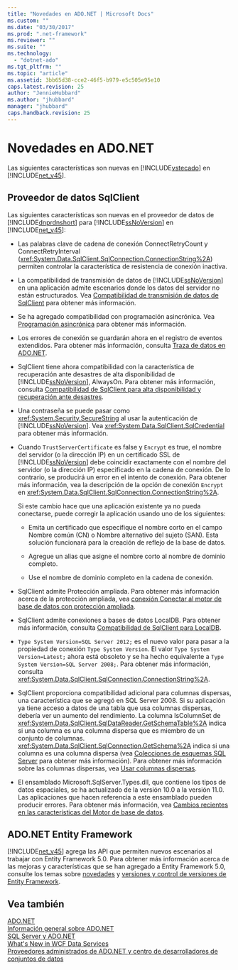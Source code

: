 ```yaml
---
title: "Novedades en ADO.NET | Microsoft Docs"
ms.custom: ""
ms.date: "03/30/2017"
ms.prod: ".net-framework"
ms.reviewer: ""
ms.suite: ""
ms.technology: 
  - "dotnet-ado"
ms.tgt_pltfrm: ""
ms.topic: "article"
ms.assetid: 3bb65d38-cce2-46f5-b979-e5c505e95e10
caps.latest.revision: 25
author: "JennieHubbard"
ms.author: "jhubbard"
manager: "jhubbard"
caps.handback.revision: 25
---
```

# Novedades en ADO.NET
Las siguientes características son nuevas en [!INCLUDE[vstecado](../../../../includes/vstecado-md.md)] en [!INCLUDE[net_v45](../../../../includes/net-v45-md.md)].  
  
## Proveedor de datos SqlClient  
 Las siguientes características son nuevas en el proveedor de datos de [!INCLUDE[dnprdnshort](../../../../includes/dnprdnshort-md.md)] para [!INCLUDE[ssNoVersion](../../../../includes/ssnoversion-md.md)] en [!INCLUDE[net_v45](../../../../includes/net-v45-md.md)]:  
  
-   Las palabras clave de cadena de conexión ConnectRetryCount y ConnectRetryInterval \(<xref:System.Data.SqlClient.SqlConnection.ConnectionString%2A>\) permiten controlar la característica de resistencia de conexión inactiva.  
  
-   La compatibilidad de transmisión de datos de [!INCLUDE[ssNoVersion](../../../../includes/ssnoversion-md.md)] en una aplicación admite escenarios donde los datos del servidor no están estructurados.  Vea [Compatibilidad de transmisión de datos de SqlClient](../../../../docs/framework/data/adonet/sqlclient-streaming-support.md) para obtener más información.  
  
-   Se ha agregado compatibilidad con programación asincrónica.  Vea [Programación asincrónica](../../../../docs/framework/data/adonet/asynchronous-programming.md) para obtener más información.  
  
-   Los errores de conexión se guardarán ahora en el registro de eventos extendidos.  Para obtener más información, consulta [Traza de datos en ADO.NET](../../../../docs/framework/data/adonet/data-tracing.md).  
  
-   SqlClient tiene ahora compatibilidad con la característica de recuperación ante desastres de alta disponibilidad de [!INCLUDE[ssNoVersion](../../../../includes/ssnoversion-md.md)], AlwaysOn.  Para obtener más información, consulta [Compatibilidad de SqlClient para alta disponibilidad y recuperación ante desastres](../../../../docs/framework/data/adonet/sql/sqlclient-support-for-high-availability-disaster-recovery.md).  
  
-   Una contraseña se puede pasar como <xref:System.Security.SecureString> al usar la autenticación de [!INCLUDE[ssNoVersion](../../../../includes/ssnoversion-md.md)].  Vea <xref:System.Data.SqlClient.SqlCredential> para obtener más información.  
  
-   Cuando `TrustServerCertificate` es false y `Encrypt` es true, el nombre del servidor \(o la dirección IP\) en un certificado SSL de [!INCLUDE[ssNoVersion](../../../../includes/ssnoversion-md.md)] debe coincidir exactamente con el nombre del servidor \(o la dirección IP\) especificado en la cadena de conexión.  De lo contrario, se producirá un error en el intento de conexión.  Para obtener más información, vea la descripción de la opción de conexión `Encrypt` en <xref:System.Data.SqlClient.SqlConnection.ConnectionString%2A>.  
  
     Si este cambio hace que una aplicación existente ya no pueda conectarse, puede corregir la aplicación usando uno de los siguientes:  
  
    -   Emita un certificado que especifique el nombre corto en el campo Nombre común \(CN\) o Nombre alternativo del sujeto \(SAN\).  Esta solución funcionará para la creación de reflejo de la base de datos.  
  
    -   Agregue un alias que asigne el nombre corto al nombre de dominio completo.  
  
    -   Use el nombre de dominio completo en la cadena de conexión.  
  
-   SqlClient admite Protección ampliada.  Para obtener más información acerca de la protección ampliada, vea [conexión Conectar al motor de base de datos con protección ampliada](http://go.microsoft.com/fwlink/?LinkId=219978).  
  
-   SqlClient admite conexiones a bases de datos LocalDB.  Para obtener más información, consulta [Compatibilidad de SqlClient para LocalDB](../../../../docs/framework/data/adonet/sql/sqlclient-support-for-localdb.md).  
  
-   `Type System Version=SQL Server 2012;` es el nuevo valor para pasar a la propiedad de conexión `Type System Version`.  El valor `Type System Version=Latest;` ahora está obsoleto y se ha hecho equivalente a `Type System Version=SQL Server 2008;`.  Para obtener más información, consulta <xref:System.Data.SqlClient.SqlConnection.ConnectionString%2A>.  
  
-   SqlClient proporciona compatibilidad adicional para columnas dispersas, una característica que se agregó en SQL Server 2008.  Si su aplicación ya tiene acceso a datos de una tabla que usa columnas dispersas, debería ver un aumento del rendimiento.  La columna IsColumnSet de <xref:System.Data.SqlClient.SqlDataReader.GetSchemaTable%2A> indica si una columna es una columna dispersa que es miembro de un conjunto de columnas.  <xref:System.Data.SqlClient.SqlConnection.GetSchema%2A> indica si una columna es una columna dispersa \(vea [Colecciones de esquemas SQL Server](../../../../docs/framework/data/adonet/sql-server-schema-collections.md) para obtener más información\).  Para obtener más información sobre las columnas dispersas, vea [Usar columnas dispersas](http://go.microsoft.com/fwlink/?LinkId=224244).  
  
-   El ensamblado Microsoft.SqlServer.Types.dll, que contiene los tipos de datos espaciales, se ha actualizado de la versión 10.0 a la versión 11.0.  Las aplicaciones que hacen referencia a este ensamblado pueden producir errores.  Para obtener más información, vea [Cambios recientes en las características del Motor de base de datos](http://go.microsoft.com/fwlink/?LinkId=224367).  
  
## ADO.NET Entity Framework  
 [!INCLUDE[net_v45](../../../../includes/net-v45-md.md)] agrega las API que permiten nuevos escenarios al trabajar con Entity Framework 5.0.  Para obtener más información acerca de las mejoras y características que se han agregado a Entity Framework 5.0, consulte los temas sobre [novedades](http://go.microsoft.com/fwlink/?LinkID=251106) y [versiones y control de versiones de Entity Framework](http://go.microsoft.com/fwlink/?LinkId=234899).  
  
## Vea también  
 [ADO.NET](../../../../docs/framework/data/adonet/index.md)   
 [Información general sobre ADO.NET](../../../../docs/framework/data/adonet/ado-net-overview.md)   
 [SQL Server y ADO.NET](../../../../docs/framework/data/adonet/sql/index.md)   
 [What's New in WCF Data Services](http://msdn.microsoft.com/es-es/cf22cad5-b8d9-472b-8d7c-b863b64eaae8)   
 [Proveedores administrados de ADO.NET y centro de desarrolladores de conjuntos de datos](http://go.microsoft.com/fwlink/?LinkId=217917)